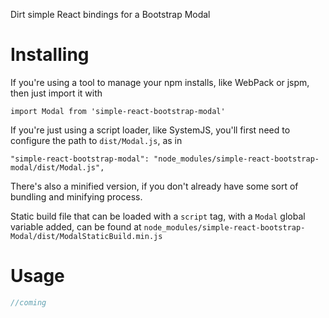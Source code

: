 Dirt simple React bindings for a Bootstrap Modal

# Installing

If you're using a tool to manage your npm installs, like WebPack or jspm, then just import it with 

`import Modal from 'simple-react-bootstrap-modal'`

If you're just using a script loader, like SystemJS, you'll first need to configure the path to `dist/Modal.js`, as in 

`"simple-react-bootstrap-modal": "node_modules/simple-react-bootstrap-modal/dist/Modal.js",`

There's also a minified version, if you don't already have some sort of bundling and minifying process. 

Static build file that can be loaded with a `script` tag, with a `Modal` global variable added, can be found at `node_modules/simple-react-bootstrap-Modal/dist/ModalStaticBuild.min.js`

# Usage

```javascript
//coming
```